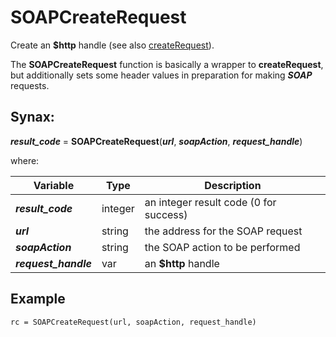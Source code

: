 # SOAPCreateRequest

Create an **$http** handle (see also [createRequest](../createRequest/#heading)).

The **SOAPCreateRequest** function is basically a wrapper to **createRequest**, but additionally sets some header values in preparation for making ***SOAP*** requests.

## Synax:

***result_code*** = **SOAPCreateRequest**(***url***, ***soapAction***, ***request_handle***)

where:

| Variable | Type | Description |
|--|--|--|
***result_code*** | integer |an integer result code (0 for success)
***url*** | string |the address for the SOAP request
***soapAction*** | string |the SOAP action to be performed
***request_handle*** | var | an **$http** handle

## Example
```
rc = SOAPCreateRequest(url, soapAction, request_handle)
```